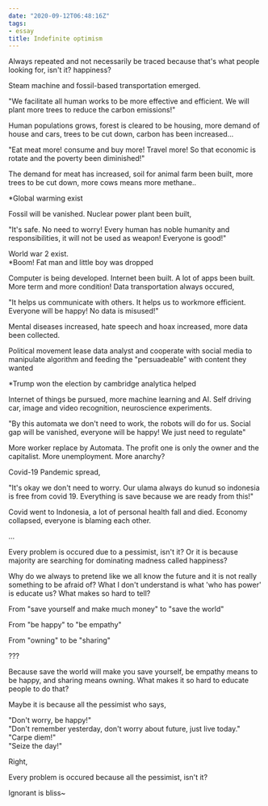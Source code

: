 ```yaml
---
date: "2020-09-12T06:48:16Z"
tags:
- essay
title: Indefinite optimism
---
```

Always repeated and not necessarily be traced because that's what people looking for, isn't it? happiness?

Steam machine and fossil-based transportation emerged.

"We facilitate all human works to be more effective and efficient. We will plant more trees to reduce the carbon emissions!"

Human populations grows, forest is cleared to be housing, more demand of house and cars, trees to be cut down, carbon has been increased…

"Eat meat more! consume and buy more! Travel more! So that economic is rotate and the poverty been diminished!"

The demand for meat has increased, soil for animal farm been built, more trees to be cut down, more cows means more methane..

*Global warming exist



Fossil will be vanished. Nuclear power plant been built,

"It's safe. No need to worry! Every human has noble humanity and responsibilities, it will not be used as weapon! Everyone is good!"

World war 2 exist.  
*Boom! Fat man and little boy was dropped



Computer is being developed. Internet been built. A lot of apps been built. More term and more condition! Data transportation always occured,

"It helps us communicate with others. It helps us to workmore efficient. Everyone will be happy! No data is misused!"

Mental diseases increased, hate speech and hoax increased, more data been collected.

Political movement lease data analyst and cooperate with social media to manipulate algorithm and feeding the "persuadeable" with content they wanted

*Trump won the election by cambridge analytica helped



Internet of things be pursued, more machine learning and AI. Self driving car, image and video recognition, neuroscience experiments.

"By this automata we don't need to work, the robots will do for us. Social gap will be vanished, everyone will be happy! We just need to regulate"

More worker replace by Automata. The profit one is only the owner and the capitalist. More unemployment. More anarchy?



Covid-19 Pandemic spread,

"It's okay we don't need to worry. Our ulama always do kunud so indonesia is free from covid 19. Everything is save because we are ready from this!"

Covid went to Indonesia, a lot of personal health fall and died. Economy collapsed, everyone is blaming each other.

...

Every problem is occured due to a pessimist, isn't it? Or it is because majority are searching for dominating madness called happiness?

Why do we always to pretend like we all know the future and it is not really something to be afraid of? What I don't understand is what 'who has power' is educate us? What makes so hard to tell?

From "save yourself and make much money" to "save the world"

From "be happy" to "be empathy"

From "owning" to be "sharing"

???

  
Because save the world will make you save yourself, be empathy means to be happy, and sharing means owning. What makes it so hard to educate people to do that?

Maybe it is because all the pessimist who says,

"Don't worry, be happy!"  
"Don't remember yesterday, don't worry about future, just live today."  
"Carpe diem!"  
"Seize the day!"

Right,

Every problem is occured because all the pessimist, isn't it?

Ignorant is bliss~